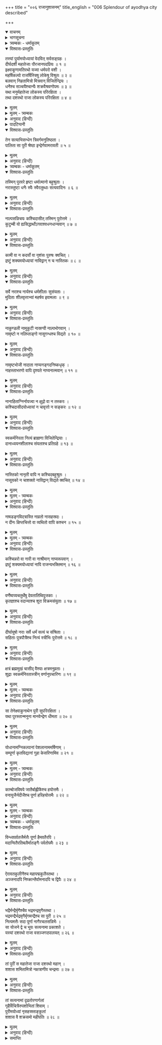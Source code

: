 +++
title = "००६ राजानुशासनम्"
title_english = "006 Splendour of ayodhya city described"

+++
<details open><summary>वाचनम्</summary>
<div caption="श्रीराम-हरिसीताराममूर्ति-घनपाठिभ्यां वचनम्" class="audioEmbed" src="https://archive.org/download/Ramayana-recitation-Sriram-harisItArAmamUrti-Ghanapaati-v2/Kanda_1/Kanda_1_BK-006-Raajaanu_Shaasavam.mp3"></div>
</details>

<details><summary>भागसूचना</summary>

6. राजा दशरथके शासनकालमें अयोध्या और वहाँके नागरिकोंकी उत्तम स्थितिका वर्णन
</details>

<details><summary>त्र्यम्बकः - धर्माकूतम्</summary>

अतस् तत्-पितुर् दशरथस्य प्रभावः षष्ठे सर्गे वक्ष्यते -
</details>

<details open><summary>विश्वास-प्रस्तुतिः</summary>

तस्यां पुर्यामयोध्यायां वेदवित् सर्वसङ्ग्रहः ।  
दीर्घदर्शी महातेजाः पौरजानपदप्रियः ॥ १ ॥  
इक्ष्वाकूणामतिरथो यज्वा धर्मपरो वशी ।  
महर्षिकल्पो राजर्षिस्त्रिषु लोकेषु विश्रुतः ॥ २ ॥  
बलवान् निहतामित्रो मित्रवान् विजितेन्द्रियः ।  
धनैश्च सञ्चयैश्चान्यैः शक्रवैश्रवणोपमः ॥ ३ ॥  
यथा मनुर्महातेजा लोकस्य परिरक्षिता ।  
तथा दशरथो राजा लोकस्य परिरक्षिता ॥ ४ ॥
</details>

<details><summary>मूलम्</summary>

तस्यां पुर्यामयोध्यायां वेदवित् सर्वसङ्ग्रहः ।  
दीर्घदर्शी महातेजाः पौरजानपदप्रियः ॥ १ ॥  
इक्ष्वाकूणामतिरथो यज्वा धर्मपरो वशी ।  
महर्षिकल्पो राजर्षिस्त्रिषु लोकेषु विश्रुतः ॥ २ ॥  
बलवान् निहतामित्रो मित्रवान् विजितेन्द्रियः ।  
धनैश्च सञ्चयैश्चान्यैः शक्रवैश्रवणोपमः ॥ ३ ॥  
यथा मनुर्महातेजा लोकस्य परिरक्षिता ।  
तथा दशरथो राजा लोकस्य परिरक्षिता ॥ ४ ॥
</details>

<details><summary>मूलम् - त्र्यम्बकः</summary>

इक्ष्वाकूणाम् अति-रथो यज्वा धर्म-रतो वशी ।  
महर्षि-कल्पो राजर्षि-स्त्रिषु लोकेषु विश्रुतः ॥

यथा मनुर् महा-तेजा लोकस्य परि-रक्षिता ।  
तथा दशरथो राजा वसञ्जगदपालयत् ॥  
</details>

<details><summary>अनुवाद (हिन्दी)</summary>

उस अयोध्यापुरीमें रहकर राजा दशरथ प्रजावर्गका पालन करते थे । वे वेदोंके विद्वान् तथा सभी उपयोगी वस्तुओंका संग्रह करनेवाले थे । दूरदर्शी और महान् तेजस्वी थे । नगर और जनपदकी प्रजा उनसे बहुत प्रेम रखती थी । वे इक्ष्वाकुकुलके अतिरथी* वीर थे । यज्ञ करनेवाले, धर्मपरायण और जितेन्द्रिय थे । महर्षियोंके समान दिव्य गुणसम्पन्न राजर्षि थे । उनकी तीनों लोकोंमें ख्याति थी । वे बलवान्, शत्रुहीन, मित्रोंसे युक्त एवं इन्द्रियविजयी थे । धन और अन्य वस्तुओंके संचयकी दृष्टिसे इन्द्र और कुबेरके समान जान पड़ते थे । जैसे महातेजस्वी प्रजापति मनु सम्पूर्ण जगत् की रक्षा करते थे, उसी प्रकार महाराज दशरथ भी करते थे ॥ १—४ ॥
</details>

<details><summary>पादटिप्पनी</summary>

* जो दस हजार महारथियोंके साथ अकेला ही युद्ध करनेमें समर्थ हो, वह ‘अतिरथी’ कहलाता है ।
</details>

<details open><summary>विश्वास-प्रस्तुतिः</summary>

तेन सत्याभिसन्धेन त्रिवर्गमनुतिष्ठता ।  
पालिता सा पुरी श्रेष्ठा इन्द्रेणेवामरावती ॥ ५ ॥
</details>

<details><summary>मूलम्</summary>

तेन सत्याभिसन्धेन त्रिवर्गमनुतिष्ठता ।  
पालिता सा पुरी श्रेष्ठा इन्द्रेणेवामरावती ॥ ५ ॥
</details>

<details><summary>अनुवाद (हिन्दी)</summary>

धर्म, अर्थ और कामका सम्पादन करनेवाले कर्मोंका अनुष्ठान करते हुए वे सत्यप्रतिज्ञ नरेश उस श्रेष्ठ अयोध्यापुरीका उसी तरह पालन करते थे, जैसे इन्द्र अमरावतीपुरीका ॥ ५ ॥
</details>

<details><summary>त्र्यम्बकः - धर्माकूतम्</summary>

एतादृशे धार्मिके राज्ञि राज्यं प्रशासति सति,
</details>

<details open><summary>विश्वास-प्रस्तुतिः</summary>

तस्मिन् पुरवरे हृष्टा धर्मात्मानो बहुश्रुताः ।  
नरास्तुष्टा धनैः स्वैः स्वैरलुब्धाः सत्यवादिनः ॥ ६ ॥
</details>

<details><summary>मूलम्</summary>

तस्मिन् पुरवरे हृष्टा धर्मात्मानो बहुश्रुताः ।  
नरास्तुष्टा धनैः स्वैः स्वैरलुब्धाः सत्यवादिनः ॥ ६ ॥
</details>

<details><summary>अनुवाद (हिन्दी)</summary>

उस उत्तम नगरमें निवास करनेवाले सभी मनुष्य प्रसन्न, धर्मात्मा, बहुश्रुत, निर्लोभ, सत्यवादी तथा अपने-अपने धनसे संतुष्ट रहनेवाले थे ॥ ६ ॥
</details>

<details open><summary>विश्वास-प्रस्तुतिः</summary>

नाल्पसन्निचयः कश्चिदासीत् तस्मिन् पुरोत्तमे ।  
कुटुम्बी यो ह्यसिद्धार्थोऽगवाश्वधनधान्यवान् ॥ ७ ॥
</details>

<details><summary>मूलम्</summary>

नाल्पसन्निचयः कश्चिदासीत् तस्मिन् पुरोत्तमे ।  
कुटुम्बी यो ह्यसिद्धार्थोऽगवाश्वधनधान्यवान् ॥ ७ ॥
</details>

<details><summary>अनुवाद (हिन्दी)</summary>

उस श्रेष्ठ पुरीमें कोई भी ऐसा कुटुम्बी नहीं था, जिसके पास उत्कृष्ट वस्तुओंका संग्रह अधिक मात्रामें न हो, जिसके धर्म, अर्थ और काममय पुरुषार्थ सिद्ध न हो गये हों तथा जिसके पास गाय-बैल, घोड़े, धन-धान्य आदिका अभाव हो ॥ ७ ॥
</details>

<details open><summary>विश्वास-प्रस्तुतिः</summary>

कामी वा न कदर्यो वा नृशंसः पुरुषः क्वचित् ।  
द्रष्टुं शक्यमयोध्यायां नाविद्वान् न च नास्तिकः ॥ ८ ॥
</details>

<details><summary>मूलम्</summary>

कामी वा न कदर्यो वा नृशंसः पुरुषः क्वचित् ।  
द्रष्टुं शक्यमयोध्यायां नाविद्वान् न च नास्तिकः ॥ ८ ॥
</details>

<details><summary>अनुवाद (हिन्दी)</summary>

अयोध्यामें कहीं भी कोई कामी, कृपण, क्रूर, मूर्ख और नास्तिक मनुष्य देखनेको भी नहीं मिलता था ॥ ८ ॥
</details>

<details open><summary>विश्वास-प्रस्तुतिः</summary>

सर्वे नराश्च नार्यश्च धर्मशीलाः सुसंयताः ।  
मुदिताः शीलवृत्ताभ्यां महर्षय इवामलाः ॥ ९ ॥
</details>

<details><summary>मूलम्</summary>

सर्वे नराश्च नार्यश्च धर्मशीलाः सुसंयताः ।  
मुदिताः शीलवृत्ताभ्यां महर्षय इवामलाः ॥ ९ ॥
</details>

<details><summary>अनुवाद (हिन्दी)</summary>

वहाँके सभी स्त्री-पुरुष धर्मशील, संयमी, सदा प्रसन्न रहनेवाले तथा शील और सदाचारकी दृष्टिसे महर्षियोंकी भाँति निर्मल थे ॥ ९ ॥
</details>

<details open><summary>विश्वास-प्रस्तुतिः</summary>

नाकुण्डली नामुकुटी नास्रग्वी नाल्पभोगवान् ।  
नामृष्टो न नलिप्ताङ्गो नासुगन्धश्च विद्यते ॥ १० ॥
</details>

<details><summary>मूलम्</summary>

नाकुण्डली नामुकुटी नास्रग्वी नाल्पभोगवान् ।  
नामृष्टो न नलिप्ताङ्गो नासुगन्धश्च विद्यते ॥ १० ॥
</details>

<details><summary>अनुवाद (हिन्दी)</summary>

वहाँ कोई भी कुण्डल, मुकुट और पुष्पहारसे शून्य नहीं था । किसीके पास भोग-सामग्रीकी कमी नहीं थी । कोई भी ऐसा नहीं था, जो नहा-धोकर साफ-सुथरा न हो, जिसके अंगोंमें चन्दनका लेप न हुआ हो तथा जो सुगन्धसे वञ्चित हो ॥ १० ॥
</details>

<details open><summary>विश्वास-प्रस्तुतिः</summary>

नामृष्टभोजी नादाता नाप्यनङ्गदनिष्कधृक् ।  
नाहस्ताभरणो वापि दृश्यते नाप्यनात्मवान् ॥ ११ ॥
</details>

<details><summary>मूलम्</summary>

नामृष्टभोजी नादाता नाप्यनङ्गदनिष्कधृक् ।  
नाहस्ताभरणो वापि दृश्यते नाप्यनात्मवान् ॥ ११ ॥
</details>

<details><summary>अनुवाद (हिन्दी)</summary>

अपवित्र अन्न भोजन करनेवाला, दान न देनेवाला तथा मनको काबूमें न रखनेवाला मनुष्य तो वहाँ कोई दिखायी ही नहीं देता था । कोई भी ऐसा पुरुष देखनेमें नहीं आता था, जो बाजूबन्द, निष्क (स्वर्णपदक या मोहर) तथा हाथका आभूषण (कड़ा आदि) धारण न किये हो ॥ ११ ॥
</details>

<details open><summary>विश्वास-प्रस्तुतिः</summary>

नानाहिताग्निर्नायज्वा न क्षुद्रो वा न तस्करः ।  
कश्चिदासीदयोध्यायां न चावृत्तो न सङ्करः ॥ १२ ॥
</details>

<details><summary>मूलम्</summary>

नानाहिताग्निर्नायज्वा न क्षुद्रो वा न तस्करः ।  
कश्चिदासीदयोध्यायां न चावृत्तो न सङ्करः ॥ १२ ॥
</details>

<details><summary>अनुवाद (हिन्दी)</summary>

अयोध्यामें कोई भी ऐसा नहीं था, जो अग्निहोत्र और यज्ञ न करता हो; जो क्षुद्र, चोर, सदाचारशून्य अथवा वर्णसंकर हो ॥ १२ ॥
</details>

<details open><summary>विश्वास-प्रस्तुतिः</summary>

स्वकर्मनिरता नित्यं ब्राह्मणा विजितेन्द्रियाः ।  
दानाध्ययनशीलाश्च संयताश्च प्रतिग्रहे ॥ १३ ॥
</details>

<details><summary>मूलम्</summary>

स्वकर्मनिरता नित्यं ब्राह्मणा विजितेन्द्रियाः ।  
दानाध्ययनशीलाश्च संयताश्च प्रतिग्रहे ॥ १३ ॥
</details>

<details><summary>अनुवाद (हिन्दी)</summary>

वहाँ निवास करनेवाले ब्राह्मण सदा अपने कर्मोंमें लगे रहते, इन्द्रियोंको वशमें रखते, दान और स्वाध्याय करते तथा प्रतिग्रहसे बचे रहते थे ॥ १३ ॥
</details>

<details open><summary>विश्वास-प्रस्तुतिः</summary>

नास्तिको नानृती वापि न कश्चिदबहुश्रुतः ।  
नासूयको न चाशक्तो नाविद्वान् विद्यते क्वचित् ॥ १४ ॥
</details>

<details><summary>मूलम्</summary>

नास्तिको नानृती वापि न कश्चिदबहुश्रुतः ।  
नासूयको न चाशक्तो नाविद्वान् विद्यते क्वचित् ॥ १४ ॥
</details>

<details><summary>मूलम् - त्र्यम्बकः</summary>

न नास्तिको नानृतको न कश्चिद् अबहु-श्रुतः ।  
नासूयको न चाशक्तो नाविद्वान् विद्यते तदा ॥
</details>

<details><summary>अनुवाद (हिन्दी)</summary>

वहाँ कहीं एक भी ऐसा द्विज नहीं था, जो नास्तिक, असत्यवादी, अनेक शास्त्रोंके ज्ञानसे रहित, दूसरोंके दोष ढूँढ़नेवाला, साधनमें असमर्थ और विद्याहीन हो ॥
</details>

<details open><summary>विश्वास-प्रस्तुतिः</summary>

नाषडङ्गविदत्रास्ति नाव्रतो नासहस्रदः ।  
न दीनः क्षिप्तचित्तो वा व्यथितो वापि कश्चन ॥ १५ ॥
</details>

<details><summary>मूलम्</summary>

नाषडङ्गविदत्रास्ति नाव्रतो नासहस्रदः ।  
न दीनः क्षिप्तचित्तो वा व्यथितो वापि कश्चन ॥ १५ ॥
</details>

<details><summary>मूलम् - त्र्यम्बकः</summary>

नाषडङ्ग-विद् अत्रासीन् नाव्रतो नासहस्रदः ।  
न दीनः क्षिप्त-चित्तो वा व्याधितो वापि कश्चन ॥
</details>

<details><summary>अनुवाद (हिन्दी)</summary>

उस पुरीमें वेदके छहों अंगोंको न जाननेवाला, व्रतहीन, सहस्रोंसे कम दान देनेवाला, दीन, विक्षिप्त-चित्त अथवा दुःखी भी कोई नहीं था ॥ १५ ॥
</details>

<details open><summary>विश्वास-प्रस्तुतिः</summary>

कश्चिन्नरो वा नारी वा नाश्रीमान् नाप्यरूपवान् ।  
द्रष्टुं शक्यमयोध्यायां नापि राजन्यभक्तिमान् ॥ १६ ॥
</details>

<details><summary>मूलम्</summary>

कश्चिन्नरो वा नारी वा नाश्रीमान् नाप्यरूपवान् ।  
द्रष्टुं शक्यमयोध्यायां नापि राजन्यभक्तिमान् ॥ १६ ॥
</details>

<details><summary>अनुवाद (हिन्दी)</summary>

अयोध्यामें कोई भी स्त्री या पुरुष ऐसा नहीं देखा जा सकता था, जो श्रीहीन, रूपरहित तथा राजभक्तिसे शून्य हो ॥ १६ ॥
</details>

<details open><summary>विश्वास-प्रस्तुतिः</summary>

वर्णेष्वग्र्यचतुर्थेषु देवतातिथिपूजकाः ।  
कृतज्ञाश्च वदान्याश्च शूरा विक्रमसंयुताः ॥ १७ ॥
</details>

<details><summary>मूलम्</summary>

वर्णेष्वग्र्यचतुर्थेषु देवतातिथिपूजकाः ।  
कृतज्ञाश्च वदान्याश्च शूरा विक्रमसंयुताः ॥ १७ ॥
</details>

<details><summary>अनुवाद (हिन्दी)</summary>

ब्राह्मण आदि चारों वर्णोंके लोग देवता और अतिथियोंके पूजक, कृतज्ञ, उदार, शूरवीर और पराक्रमी थे ॥ १७ ॥
</details>

<details open><summary>विश्वास-प्रस्तुतिः</summary>

दीर्घायुषो नराः सर्वे धर्मं सत्यं च संश्रिताः ।  
सहिताः पुत्रपौत्रैश्च नित्यं स्त्रीभिः पुरोत्तमे ॥ १८ ॥
</details>

<details><summary>मूलम्</summary>

दीर्घायुषो नराः सर्वे धर्मं सत्यं च संश्रिताः ।  
सहिताः पुत्रपौत्रैश्च नित्यं स्त्रीभिः पुरोत्तमे ॥ १८ ॥
</details>

<details><summary>अनुवाद (हिन्दी)</summary>

उस श्रेष्ठ नगरमें निवास करनेवाले सब मनुष्य दीर्घायु तथा धर्म और सत्यका आश्रय लेनेवाले थे । वे सदा स्त्री-पुत्र और पौत्र आदि परिवारके साथ सुखसे रहते थे ॥ १८ ॥
</details>

<details open><summary>विश्वास-प्रस्तुतिः</summary>

क्षत्रं ब्रह्ममुखं चासीद् वैश्याः क्षत्रमनुव्रताः ।  
शूद्राः स्वकर्मनिरतास्त्रीन् वर्णानुपचारिणः ॥ १९ ॥
</details>

<details><summary>मूलम्</summary>

क्षत्रं ब्रह्ममुखं चासीद् वैश्याः क्षत्रमनुव्रताः ।  
शूद्राः स्वकर्मनिरतास्त्रीन् वर्णानुपचारिणः ॥ १९ ॥
</details>

<details><summary>मूलम् - त्र्यम्बकः</summary>

क्षत्रं ब्रह्म-मुखं त्व् आसीद् वैश्याः क्षत्रम् अनुव्रताः ।  
शूद्राः स्व-धर्म-निरतास् स्त्रीन् वर्णान् उपरिचारिणः ॥
</details>

<details><summary>अनुवाद (हिन्दी)</summary>

क्षत्रिय ब्राह्मणोंका मुँह जोहते थे, वैश्य क्षत्रियोंकी आज्ञाका पालन करते थे और शूद्र अपने कर्तव्यका पालन करते हुए उपर्युक्त तीनों वर्णोंकी सेवामें संलग्न रहते थे ॥ १९ ॥
</details>

<details open><summary>विश्वास-प्रस्तुतिः</summary>

सा तेनेक्ष्वाकुनाथेन पुरी सुपरिरक्षिता ।  
यथा पुरस्तान्मनुना मानवेन्द्रेण धीमता ॥ २० ॥
</details>

<details><summary>मूलम्</summary>

सा तेनेक्ष्वाकुनाथेन पुरी सुपरिरक्षिता ।  
यथा पुरस्तान्मनुना मानवेन्द्रेण धीमता ॥ २० ॥
</details>

<details><summary>अनुवाद (हिन्दी)</summary>

इक्ष्वाकुकुलके स्वामी राजा दशरथ अयोध्यापुरीकी रक्षा उसी प्रकार करते थे, जैसे बुद्धिमान् महाराज मनुने पूर्वकालमें उसकी रक्षा की थी ॥ २० ॥
</details>

<details open><summary>विश्वास-प्रस्तुतिः</summary>

योधानामग्निकल्पानां पेशलानाममर्षिणाम् ।  
सम्पूर्णा कृतविद्यानां गुहा केसरिणामिव ॥ २१ ॥
</details>

<details><summary>मूलम्</summary>

योधानामग्निकल्पानां पेशलानाममर्षिणाम् ।  
सम्पूर्णा कृतविद्यानां गुहा केसरिणामिव ॥ २१ ॥
</details>

<details><summary>मूलम् - त्र्यम्बकः</summary>

योधानाम् अग्नि-कल्पानां पेशलानां सुवर्चसाम् ।  
संपूर्णा कृत-विद्यानां गुहा केसरिणाम् इव ॥
</details>

<details><summary>अनुवाद (हिन्दी)</summary>

शौर्यकी अधिकताके कारण अग्निके समान दुर्धर्ष, कुटिलतासे रहित, अपमानको सहन करनेमें असमर्थ तथा अस्त्र-शस्त्रोंके ज्ञाता योद्धाओंके समुदायसे वह पुरी उसी तरह भरी-पूरी रहती थी, जैसे पर्वतोंकी गुफा सिंहोंके समूहसे परिपूर्ण होती है ॥ २१ ॥
</details>

<details open><summary>विश्वास-प्रस्तुतिः</summary>

काम्बोजविषये जातैर्बाह्लीकैश्च हयोत्तमैः ।  
वनायुजैर्नदीजैश्च पूर्णा हरिहयोत्तमैः ॥ २२ ॥
</details>

<details><summary>मूलम्</summary>

काम्बोजविषये जातैर्बाह्लीकैश्च हयोत्तमैः ।  
वनायुजैर्नदीजैश्च पूर्णा हरिहयोत्तमैः ॥ २२ ॥
</details>

<details><summary>मूलम् - त्र्यम्बकः</summary>

काम्भोजविषये जातैर् बाह्लीकैश् च हयोत्तमैः ।  
नित्यमत्तैः सदा पूर्णा नागैर् अचल-संनिभैः ॥
</details>

<details><summary>अनुवाद (हिन्दी)</summary>

काम्बोज और बाह्लीक देशमें उत्पन्न हुए उत्तम घोड़ोंसे, वनायु देशके अश्वोंसे तथा सिन्धुनदके निकट पैदा होनेवाले दरियाई घोड़ोंसे, जो इन्द्रके अश्व उच्चैःश्रवाके समान श्रेष्ठ थे, अयोध्यापुरी भरी रहती थी ॥ २२ ॥
</details>

<details><summary>त्र्यम्बकः - धर्माकूतम्</summary>

अनेन राज्ञो धर्मतः परिपालनेन जनानां धर्म-निरतत्वं सौख्यं राज्ञश् च ऐहिकम् आमुष्मिक-श्रेयः प्राप्तिर् भवतीति सूचितम् । तथा च प्राचीनाः -  

> राज्ञि धर्मिणि धर्मिष्ठाः पापे पापाः समे समाः । लोकास् तम् अनुवर्तन्ते यथा राजा तथा प्रजाः।

इति । एतादृशस्य धर्म-प्रधानस्य दशरथस्य धर्म-प्रधानाः प्रधान-पुरोहिताः । 
</details>

<details open><summary>विश्वास-प्रस्तुतिः</summary>

विन्ध्यपर्वतजैर्मत्तैः पूर्णा हैमवतैरपि ।  
मदान्वितैरतिबलैर्मातङ्गैः पर्वतोपमैः ॥ २३ ॥
</details>

<details><summary>मूलम्</summary>

विन्ध्यपर्वतजैर्मत्तैः पूर्णा हैमवतैरपि ।  
मदान्वितैरतिबलैर्मातङ्गैः पर्वतोपमैः ॥ २३ ॥
</details>

<details><summary>अनुवाद (हिन्दी)</summary>

विन्ध्य और हिमालय पर्वतोंमें उत्पन्न होनेवाले अत्यन्त बलशाली पर्वताकार मदमत्त गजराजोंसे भी वह नगरी परिपूर्ण रहती थी ॥ २३ ॥
</details>

<details open><summary>विश्वास-प्रस्तुतिः</summary>

ऐरावतकुलीनैश्च महापद्मकुलैस्तथा ।  
अञ्जनादपि निष्क्रान्तैर्वामनादपि च द्विपैः ॥ २४ ॥
</details>

<details><summary>मूलम्</summary>

ऐरावतकुलीनैश्च महापद्मकुलैस्तथा ।  
अञ्जनादपि निष्क्रान्तैर्वामनादपि च द्विपैः ॥ २४ ॥
</details>

<details><summary>अनुवाद (हिन्दी)</summary>

ऐरावतकुलमें उत्पन्न, महापद्मके वंशमें पैदा हुए तथा अञ्जन और वामन नामक दिग्गजोंसे भी प्रकट हुए हाथी उस पुरीकी पूर्णतामें सहायक हो रहे थे ॥ २४ ॥
</details>

<details open><summary>विश्वास-प्रस्तुतिः</summary>

भद्रैर्मन्द्रैर्मृगैश्चैव भद्रमन्द्रमृगैस्तथा ।  
भद्रमन्द्रैर्भद्रमृगैर्मृगमन्द्रैश्च सा पुरी ॥ २५ ॥  
नित्यमत्तैः सदा पूर्णा नागैरचलसन्निभैः ।  
सा योजने द्वे च भूयः सत्यनामा प्रकाशते ।  
यस्यां दशरथो राजा वसञ्जगदपालयत् ॥ २६ ॥
</details>

<details><summary>मूलम्</summary>

भद्रैर्मन्द्रैर्मृगैश्चैव भद्रमन्द्रमृगैस्तथा ।  
भद्रमन्द्रैर्भद्रमृगैर्मृगमन्द्रैश्च सा पुरी ॥ २५ ॥  
नित्यमत्तैः सदा पूर्णा नागैरचलसन्निभैः ।  
सा योजने द्वे च भूयः सत्यनामा प्रकाशते ।  
यस्यां दशरथो राजा वसञ्जगदपालयत् ॥ २६ ॥
</details>

<details><summary>अनुवाद (हिन्दी)</summary>

हिमालय पर्वतपर उत्पन्न भद्रजातिके, विन्ध्यपर्वतपर उत्पन्न हुए मन्द्रजातिके तथा सह्यपर्वतपर पैदा हुए मृग जातिके हाथी भी वहाँ मौजूद थे । भद्र, मन्द्र और मृग—इन तीनोंके मेलसे उत्पन्न हुए संकरजातिके, भद्र और मन्द्र—इन दो जातियोंके मेलसे पैदा हुए संकर जातिके, भद्र और मृग जातिके संयोगसे उत्पन्न संकरजातिके तथा मृग और मन्द्र—इन दो जातियोंके सम्मिश्रणसे पैदा हुए पर्वताकार गजराज भी, जो सदा मदोन्मत्त रहते थे, उस पुरीमें भरे हुए थे । (तीन योजनके विस्तारवाली अयोध्यामें) दो योजनकी भूमि तो ऐसी थी, जहाँ पहुँचकर किसीके लिये भी युद्ध करना असम्भव था, इसलिये वह पुरी ‘अयोध्या’ इस सत्य एवं सार्थक नामसे प्रकाशित होती थी; जिसमें रहते हुए राजा दशरथ इस जगत् का (अपने राज्यका) पालन करते थे ॥ २५-२६ ॥
</details>

<details open><summary>विश्वास-प्रस्तुतिः</summary>

तां पुरीं स महातेजा राजा दशरथो महान् ।  
शशास शमितामित्रो नक्षत्राणीव चन्द्रमाः ॥ २७ ॥
</details>

<details><summary>मूलम्</summary>

तां पुरीं स महातेजा राजा दशरथो महान् ।  
शशास शमितामित्रो नक्षत्राणीव चन्द्रमाः ॥ २७ ॥
</details>

<details><summary>अनुवाद (हिन्दी)</summary>

जैसे चन्द्रमा नक्षत्रलोकका शासन करते हैं, उसी प्रकार महातेजस्वी महाराज दशरथ अयोध्यापुरीका शासन करते थे । उन्होंने अपने समस्त शत्रुओंको नष्ट कर दिया था ॥ २७ ॥
</details>

<details open><summary>विश्वास-प्रस्तुतिः</summary>

तां सत्यनामां दृढतोरणार्गलां  
गृहैर्विचित्रैरुपशोभितां शिवाम् ।  
पुरीमयोध्यां नृसहस्रसङ्कुलां  
शशास वै शक्रसमो महीपतिः ॥ २८ ॥
</details>

<details><summary>मूलम्</summary>

तां सत्यनामां दृढतोरणार्गलां  
गृहैर्विचित्रैरुपशोभितां शिवाम् ।  
पुरीमयोध्यां नृसहस्रसङ्कुलां  
शशास वै शक्रसमो महीपतिः ॥ २८ ॥
</details>

<details><summary>अनुवाद (हिन्दी)</summary>

जिसका अयोध्या नाम सत्य एवं सार्थक था, जिसके दरवाजे और अर्गला सुदृढ़ थे, जो विचित्र गृहोंसे सदा सुशोभित होती थी, सहस्रों मनुष्योंसे भरी हुई उस कल्याणमयी पुरीका इन्द्रतुल्य तेजस्वी राजा दशरथ न्यायपूर्वक शासन करते थे ॥ २८ ॥
</details>

<details><summary>समाप्तिः</summary>

इत्यार्षे श्रीमद्रामायणे वाल्मीकीये आदिकाव्ये बालकाण्डे षष्ठः सर्गः ॥ ६ ॥  
इस प्रकार श्रीवाल्मीकिनिर्मित आर्षरामायण आदिकाव्यके बालकाण्डमें छठा सर्ग पूरा हुआ ॥ ६ ॥
</details>

